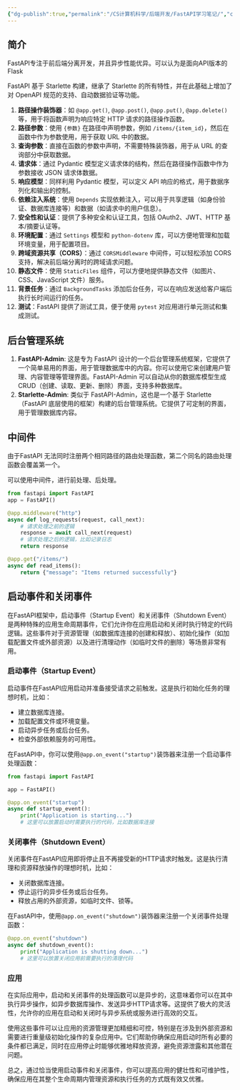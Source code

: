 ```yaml
---
{"dg-publish":true,"permalink":"/CS计算机科学/后端开发/FastAPI学习笔记/","created":"2024-03-13T08:55:08.950+08:00","updated":"2024-03-16T12:20:59.511+08:00"}
---
```


## 简介

FastAPI专注于前后端分离开发，并且异步性能优异。可以认为是面向API版本的Flask

FastAPI 基于 Starlette 构建，继承了 Starlette 的所有特性，并在此基础上增加了对 OpenAPI 规范的支持、自动数据验证等功能。

1. **路径操作装饰器**：如 `@app.get()`, `@app.post()`, `@app.put()`, `@app.delete()` 等，用于将函数声明为响应特定 HTTP 请求的路径操作函数。
2. **路径参数**：使用 `{参数}` 在路径中声明参数，例如 `/items/{item_id}`，然后在函数中作为参数使用，用于获取 URL 中的数据。
3. **查询参数**：直接在函数的参数中声明，不需要特殊装饰器，用于从 URL 的查询部分中获取数据。
4. **请求体**：通过 Pydantic 模型定义请求体的结构，然后在路径操作函数中作为参数接收 JSON 请求体数据。
5. **响应模型**：同样利用 Pydantic 模型，可以定义 API 响应的格式，用于数据序列化和输出的控制。
6. **依赖注入系统**：使用 `Depends` 实现依赖注入，可以用于共享逻辑（如身份验证、数据库连接等）和数据（如请求中的用户信息）。
7. **安全性和认证**：提供了多种安全和认证工具，包括 OAuth2、JWT、HTTP 基本/摘要认证等。
8. **环境配置**：通过 `Settings` 模型和 `python-dotenv` 库，可以方便地管理和加载环境变量，用于配置项目。
9. **跨域资源共享（CORS）**：通过 `CORSMiddleware` 中间件，可以轻松添加 CORS 支持，解决前后端分离时的跨域请求问题。
10. **静态文件**：使用 `StaticFiles` 组件，可以方便地提供静态文件（如图片、CSS、JavaScript 文件）服务。
11. **背景任务**：通过 `BackgroundTasks` 添加后台任务，可以在响应发送给客户端后执行长时间运行的任务。
12. **测试**：FastAPI 提供了测试工具，便于使用 `pytest` 对应用进行单元测试和集成测试。

## 后台管理系统

1. **FastAPI-Admin**: 这是专为 FastAPI 设计的一个后台管理系统框架，它提供了一个简单易用的界面，用于管理数据库中的内容。你可以使用它来创建用户管理、内容管理等管理界面。FastAPI-Admin 可以自动从你的数据库模型生成CRUD（创建、读取、更新、删除）界面，支持多种数据库。
2. **Starlette-Admin**: 类似于 FastAPI-Admin，这也是一个基于 Starlette（FastAPI 底层使用的框架）构建的后台管理系统。它提供了可定制的界面，用于管理数据库内容。
## 中间件

由于FastAPI 无法同时注册两个相同路径的路由处理函数，第二个同名的路由处理函数会覆盖第一个。

可以使用中间件，进行前处理、后处理。

```Python
from fastapi import FastAPI
app = FastAPI()

@app.middleware("http")
async def log_requests(request, call_next):
    # 请求处理之前的逻辑
    response = await call_next(request)
    # 请求处理之后的逻辑，比如记录日志
    return response

@app.get("/items/")
async def read_items():
    return {"message": "Items returned successfully"}
```

## 启动事件和关闭事件

在FastAPI框架中，启动事件（Startup Event）和关闭事件（Shutdown Event）是两种特殊的应用生命周期事件，它们允许你在应用启动和关闭时执行特定的代码逻辑。这些事件对于资源管理（如数据库连接的创建和释放）、初始化操作（如加载配置文件或外部资源）以及进行清理动作（如临时文件的删除）等场景非常有用。

### 启动事件（Startup Event）

启动事件在FastAPI应用启动并准备接受请求之前触发。这是执行初始化任务的理想时机，比如：

- 建立数据库连接。
- 加载配置文件或环境变量。
- 启动异步任务或后台任务。
- 检查外部依赖服务的可用性。

在FastAPI中，你可以使用`@app.on_event("startup")`装饰器来注册一个启动事件处理函数：

```python
from fastapi import FastAPI

app = FastAPI()

@app.on_event("startup")
async def startup_event():
    print("Application is starting...")
    # 这里可以放置启动时需要执行的代码，比如数据库连接
```

### 关闭事件（Shutdown Event）

关闭事件在FastAPI应用即将停止且不再接受新的HTTP请求时触发。这是执行清理和资源释放操作的理想时机，比如：

- 关闭数据库连接。
- 停止运行的异步任务或后台任务。
- 释放占用的外部资源，如临时文件、锁等。

在FastAPI中，使用`@app.on_event("shutdown")`装饰器来注册一个关闭事件处理函数：

```python
@app.on_event("shutdown")
async def shutdown_event():
    print("Application is shutting down...")
    # 这里可以放置关闭应用前需要执行的清理代码
```

### 应用

在实际应用中，启动和关闭事件的处理函数可以是异步的，这意味着你可以在其中执行异步操作，如异步数据库操作、发送异步HTTP请求等。这提供了极大的灵活性，允许你的应用在启动和关闭时与异步系统或服务进行高效的交互。

使用这些事件可以让应用的资源管理更加精细和可控，特别是在涉及到外部资源和需要进行重量级初始化操作的复杂应用中。它们帮助你确保应用启动时所有必要的条件都已满足，同时在应用停止时能够优雅地释放资源，避免资源泄露和其他潜在问题。

总之，通过恰当使用启动事件和关闭事件，你可以提高应用的健壮性和可维护性，确保应用在其整个生命周期内管理资源和执行任务的方式既有效又优雅。